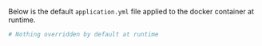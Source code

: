 Below is the default `application.yml` file applied to the docker container at runtime.

```yaml
# Nothing overridden by default at runtime
```